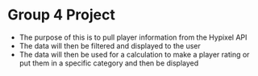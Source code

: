 # Group 4 Project

- The purpose of this is to pull player information from the Hypixel API
- The data will then be filtered and displayed to the user
- The data will then be used for a calculation to make a player rating or put them in a specific category and then be displayed

